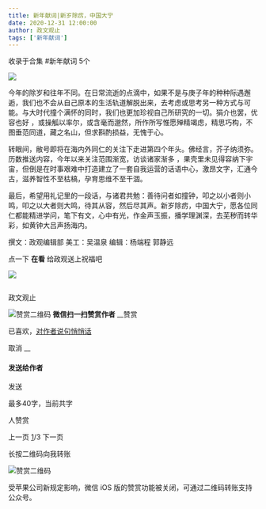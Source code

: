 ```yaml
---
title: 新年献词|新岁除疠，中国大宁
date: 2020-12-31 12:00:00
author: 政文观止
tags: ['新年献词']
---
```



收录于合集 #新年献词 5个

![](/images/177/2.jpeg)  

  

  
  
  

  

  
  
  
  
  

今年的除岁和往年不同。在日常流逝的点滴中，如果不是与庚子年的种种际遇邂逅，我们也不会从自己原本的生活轨道解脱出来，去考虑或思考另一种方式与可能。与大时代撞个满怀的同时，我们也更加珍视自己所研究的一切。狷介也罢，优容也好
，或操觚以率尔，或含毫而邈然，所作所写惟愿殚精竭虑，精思巧构，不图垂范同道，藏之名山，但求斟酌损益，无愧于心。

  

转眼间，敝号即将在海内外同仁的关注下走进第四个年头。佛经言，芥子纳须弥。历数推送内容，今年以来关注范围渐宽，访谈诸家渐多
，果壳里未见得容纳下宇宙，但倒是在时事艰难中打造建立了一套自我运营的话语中心，激昂文字，汇通今古，滋养智性不至枯槁，孕育思维不至干涸。

  

最后，希望用礼记里的一段话，与诸君共勉：善待问者如撞钟，叩之以小者则小鸣，叩之以大者则大鸣，待其从容，然后尽其声。新岁除疠，中国大宁，愿各位同仁都能精进学问，笔下有文，心中有光，作金声玉振，播学理渊深，去芜秽而转华彩，如黄钟大吕声扬海内。

  

撰文：政观编辑部 美工：吴温泉 编辑：杨端程 郭静远

  
  
  
  
  

  

  

点一下 **在看** 给政观送上祝福吧

![](/images/177/3.png)

![]()

政文观止

![赞赏二维码]() **微信扫一扫赞赏作者** __赞赏

已喜欢，[对作者说句悄悄话](javascript:;)

取消 __

#### 发送给作者

发送

最多40字，当前共字

[](javascript:;) 人赞赏

上一页 [1](javascript:;)/3 下一页

长按二维码向我转账

![赞赏二维码]()

受苹果公司新规定影响，微信 iOS 版的赞赏功能被关闭，可通过二维码转账支持公众号。

